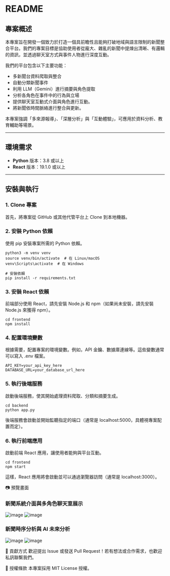 # README

## 專案概述
本專案旨在開發一個致力於打造一個具前瞻性且能夠打破地域與語言限制的新聞整合平台。我們的專案目標是協助使用者從龐大、雜亂的新聞中提煉出清晰、有邏輯的資訊，並透過聊天室方式與事件人物進行深度互動。  

我們的平台包含以下主要功能：
- 多新聞台資料爬取與整合
- 自動分類新聞事件
- 利用 LLM（Gemini）進行摘要與角色提取
- 分析各角色在事件中的行為與立場
- 提供聊天室互動式介面與角色進行互動。
- 將新聞依時間脈絡進行整合與更新。

本專案強調「多來源報導」、「深層分析」與「互動體驗」，可應用於資料分析、教育輔助等場景。

---

## 環境需求
- **Python** 版本：3.8 或以上
- **React**  版本：19.1.0 或以上
---

## 安裝與執行

### 1. Clone 專案<br>
首先，將專案從 GitHub 或其他代管平台上 Clone 到本地機器。
### 2. 安裝 Python 依賴<br>
使用 pip 安裝專案所需的 Python 依賴。
```
python3 -m venv venv
source venv/bin/activate  # 在 Linux/macOS
venv\Scripts\activate  # 在 Windows

# 安裝依賴
pip install -r requirements.txt
```
### 3. 安裝 React 依賴<br>
前端部分使用 React，請先安裝 Node.js 和 npm（如果尚未安裝，請先安裝 Node.js 來獲得 npm）。
```
cd frontend
npm install
```
### 4. 配置環境變數<br>
根據需要，配置專案的環境變數。例如，API 金鑰、數據庫連線等。這些變數通常可以寫入 .env 檔案。
```
API_KEY=your_api_key_here
DATABASE_URL=your_database_url_here
```
### 5. 執行後端服務<br>
啟動後端服務，使其開始處理資料爬取、分類和摘要生成。
```
cd backend
python app.py
```
後端服務會啟動並開始監聽指定的端口（通常是 localhost:5000，具體視專案配置而定）。
<br>
### 6. 執行前端應用  
啟動前端 React 應用，讓使用者能夠與平台互動。
```
cd frontend
npm start
```
這樣，React 應用將會啟動並可以通過瀏覽器訪問（通常是 localhost:3000）。

📷 預覽畫面
### 新聞系統介面與多角色聊天室展示
![image](https://github.com/Octoberlobster/Intelexis/blob/HA's7-Branch/image.png)
![image](https://github.com/Octoberlobster/Intelexis/blob/HA's7-Branch/image1.png)
### 新聞時序分析與 AI 未來分析
![image](https://github.com/Octoberlobster/Intelexis/blob/HA's7-Branch/image2.png)
![image](https://github.com/Octoberlobster/Intelexis/blob/HA's7-Branch/image3.png)

🤝 貢獻方式
歡迎提出 Issue 或發送 Pull Request！若有想法或合作需求，也歡迎私訊聯繫我們。

📜 授權條款
本專案採用 MIT License 授權。
